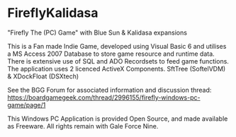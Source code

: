# FireflyKalidasa
"Firefly The (PC) Game" with Blue Sun &amp; Kalidasa expansions

This is a Fan made Indie Game, developed using Visual Basic 6 and utilises a MS Access 2007 Database to store game resource and runtime data. 
There is extensive use of SQL and ADO Recordsets to feed game functions.
The application uses 2 licenced ActiveX Components. SftTree (SoftelVDM) & XDockFloat (DSXtech)

See the BGG Forum for associated information and discussion thread:
https://boardgamegeek.com/thread/2996155/firefly-windows-pc-game/page/1

This Windows PC Application is provided Open Source, and made available as Freeware. All rights remain with Gale Force Nine.
